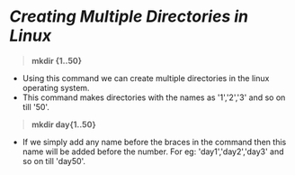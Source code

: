 # *Creating Multiple Directories in Linux*

> **mkdir {1..50}**
	
- Using this command we can create multiple directories in the linux operating system.
- This command makes directories with the names as '1','2','3' and so on till '50'.

> **mkdir day{1..50}**
	
- If we simply add any name before the braces in the command then this name will be added before the number. For eg: 'day1','day2','day3' and so on till 'day50'.
